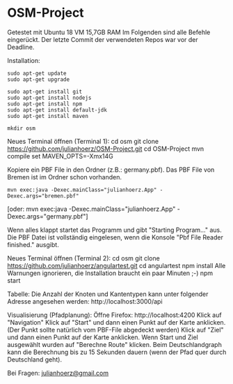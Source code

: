 # OSM-Project

Getestet mit Ubuntu 18 VM 15,7GB RAM
Im Folgenden sind alle Befehle eingerückt. 
Der letzte Commit der verwendeten Repos war vor der Deadline. 

Installation:

    sudo apt-get update
    sudo apt-get upgrade

    sudo apt-get install git
    sudo apt-get install nodejs 
    sudo apt-get install npm 
    sudo apt-get install default-jdk
    sudo apt-get install maven

    mkdir osm





Neues Terminal öffnen (Terminal 1):
    cd osm
    git clone https://github.com/julianhoerz/OSM-Project.git
    cd OSM-Project
    mvn compile
    set MAVEN_OPTS=-Xmx14G

Kopiere ein PBF File in den Ordner (z.B.: germany.pbf).
Das PBF File von Bremen ist im Ordner schon vorhanden.

    mvn exec:java -Dexec.mainClass="julianhoerz.App" -Dexec.args="bremen.pbf"
[oder: mvn exec:java -Dexec.mainClass="julianhoerz.App" -Dexec.args="germany.pbf"]

Wenn alles klappt startet das Programm und gibt "Starting Program..." aus.
Die PBF Datei ist vollständig eingelesen, wenn die Konsole "Pbf File Reader finished." ausgibt. 






Neues Terminal öffnen (Terminal 2):
    cd osm
    git clone https://github.com/julianhoerz/angulartest.git
    cd angulartest
    npm install
Alle Warnungen ignorieren, die Installation braucht ein paar Minuten ;-)
    npm start





Tabelle:
Die Anzahl der Knoten und Kantentypen kann unter folgender Adresse angesehen werden:
http://localhost:3000/api





Visualisierung (Pfadplanung):
Öffne Firefox: http://localhost:4200
Klick auf "Navigation"
Klick auf "Start" und dann einen Punkt auf der Karte anklicken. (Der Punkt sollte natürlich vom PBF-File abgedeckt werden)
Klick auf "Ziel" und dann einen Punkt auf der Karte anklicken.
Wenn Start und Ziel ausgewählt wurden auf "Berechne Route" klicken.
Beim Deutschlandgraph kann die Berechnung bis zu 15 Sekunden dauern (wenn der Pfad quer durch Deutschland geht).



Bei Fragen: 
julianhoerz@gmail.com











